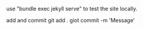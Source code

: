 use "bundle exec jekyll serve" to test the site locally.

add and commit
    git add .
    giot commit -m 'Message'